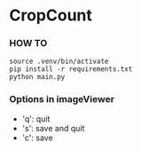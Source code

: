 # CropCount


### HOW TO

```
source .venv/bin/activate
pip install -r requirements.txt
python main.py
```

### Options in imageViewer

- 'q': quit
- 's': save and quit
- 'c': save
